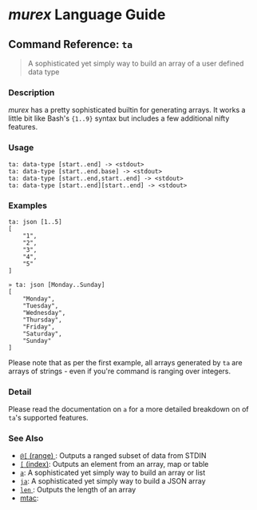 # _murex_ Language Guide

## Command Reference: `ta`

> A sophisticated yet simply way to build an array of a user defined data type

### Description

_murex_ has a pretty sophisticated builtin for generating arrays.
It works a little bit like Bash's `{1..9}` syntax but includes a few
additional nifty features.

### Usage

    ta: data-type [start..end] -> <stdout>
    ta: data-type [start..end.base] -> <stdout>
    ta: data-type [start..end,start..end] -> <stdout>
    ta: data-type [start..end][start..end] -> <stdout>

### Examples

    ta: json [1..5] 
    [
        "1",
        "2",
        "3",
        "4",
        "5"
    ]
    
    » ta: json [Monday..Sunday]
    [
        "Monday",
        "Tuesday",
        "Wednesday",
        "Thursday",
        "Friday",
        "Saturday",
        "Sunday"
    ]
    
Please note that as per the first example, all arrays generated by `ta` are
arrays of strings - even if you're command is ranging over integers.

### Detail

Please read the documentation on `a` for a more detailed breakdown on of
`ta`'s supported features.

### See Also

* [`@[` (range) ](../commands/range.md):
  Outputs a ranged subset of data from STDIN
* [`[` (index)](../commands/index.md):
  Outputs an element from an array, map or table
* [`a`](../commands/a.md):
  A sophisticated yet simply way to build an array or list
* [`ja`](../commands/ja.md):
  A sophisticated yet simply way to build a JSON array
* [`len` ](../commands/len.md):
  Outputs the length of an array
* [mtac](../commands/mtac.md):
  